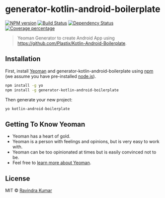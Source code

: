 # generator-kotlin-android-boilerplate
[![NPM version][npm-image]][npm-url] [![Build Status][travis-image]][travis-url] [![Dependency Status][daviddm-image]][daviddm-url] [![Coverage percentage][coveralls-image]][coveralls-url]
> Yeoman Generator to create Android App using https://github.com/Plastix/Kotlin-Android-Boilerplate.

## Installation

First, install [Yeoman](http://yeoman.io) and generator-kotlin-android-boilerplate using [npm](https://www.npmjs.com/) (we assume you have pre-installed [node.js](https://nodejs.org/)).

```bash
npm install -g yo
npm install -g generator-kotlin-android-boilerplate
```

Then generate your new project:

```bash
yo kotlin-android-boilerplate
```

## Getting To Know Yeoman

 * Yeoman has a heart of gold.
 * Yeoman is a person with feelings and opinions, but is very easy to work with.
 * Yeoman can be too opinionated at times but is easily convinced not to be.
 * Feel free to [learn more about Yeoman](http://yeoman.io/).

## License

MIT © [Ravindra Kumar](https://github.com/ravidsrk)


[npm-image]: https://badge.fury.io/js/generator-kotlin-android-boilerplate.svg
[npm-url]: https://npmjs.org/package/generator-kotlin-android-boilerplate
[travis-image]: https://travis-ci.org/ravidsrk/generator-kotlin-android-boilerplate.svg?branch=master
[travis-url]: https://travis-ci.org/ravidsrk/generator-kotlin-android-boilerplate
[daviddm-image]: https://david-dm.org/ravidsrk/generator-kotlin-android-boilerplate.svg?theme=shields.io
[daviddm-url]: https://david-dm.org/ravidsrk/generator-kotlin-android-boilerplate
[coveralls-image]: https://coveralls.io/repos/ravidsrk/generator-kotlin-android-boilerplate/badge.svg
[coveralls-url]: https://coveralls.io/r/ravidsrk/generator-kotlin-android-boilerplate
